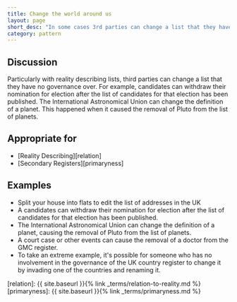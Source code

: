 ```yaml
---
title: Change the world around us
layout: page
short_desc: "In some cases 3rd parties can change a list that they have no governance over."
category: pattern
---
```


## Discussion


Particularly with reality describing lists, third parties can change a
list that they have no governance over. For example, candidates can withdraw
their nomination for election after the list of candidates for that election
has been published. The International Astronomical Union can change the
definition of a planet. This happened when it caused the removal of Pluto from
the list of planets.

## Appropriate for

* [Reality Describing][relation]
* [Secondary Registers][primaryness]

## Examples

* Split your house into flats to edit the list of addresses in the UK
* A candidates can withdraw their nomination for election after the list of candidates for that election has been published.
* The International Astronomical Union can change the definition of a planet, causing the removal of Pluto from the list of planets.
* A court case or other events can cause the removal of a doctor from the GMC register.
* To take an extreme example, it's possible for someone who has no involvement in the governance of the UK country register to change it by invading one of the countries and renaming it.


[relation]: {{ site.baseurl }}{% link _terms/relation-to-reality.md %}
[primaryness]: {{ site.baseurl }}{% link _terms/primaryness.md %}
